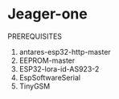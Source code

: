 # Jeager-one 

PREREQUISITES

1. antares-esp32-http-master
2. EEPROM-master
3. ESP32-lora-id-AS923-2
4. EspSoftwareSerial
5. TinyGSM
